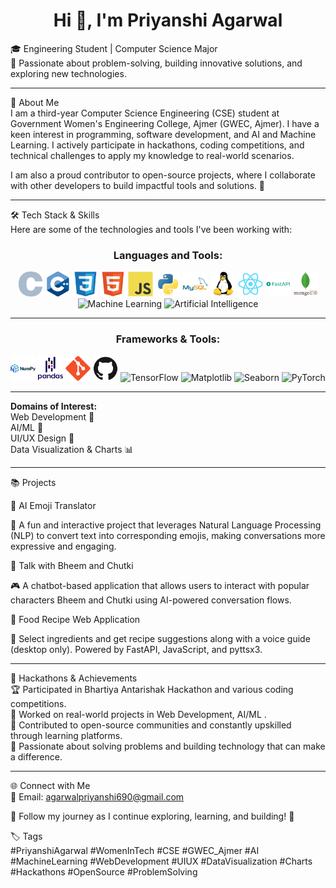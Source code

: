 <h1 align="center">Hi 👋, I'm Priyanshi Agarwal</h1>

 
🎓 Engineering Student | Computer Science Major  
🔧 Passionate about problem-solving, building innovative solutions, and exploring new technologies.

----

🌟 About Me  
I am a third-year Computer Science Engineering (CSE) student at Government Women's Engineering College, Ajmer (GWEC, Ajmer). I have a keen interest in programming, software development, and AI and Machine Learning. I actively participate in hackathons, coding competitions, and technical challenges to apply my knowledge to real-world scenarios.

I am also a proud contributor to open-source projects, where I collaborate with other developers to build impactful tools and solutions. 🚀

---

🛠️ Tech Stack & Skills  
Here are some of the technologies and tools I've been working with:

<h3 align="center">Languages and Tools:</h3>
<p align="center">
  <img src="https://raw.githubusercontent.com/devicons/devicon/master/icons/c/c-original.svg" title="C" height="40" />
  <img src="https://raw.githubusercontent.com/devicons/devicon/master/icons/cplusplus/cplusplus-original.svg" title="C++" height="40" />
  <img src="https://raw.githubusercontent.com/devicons/devicon/master/icons/css3/css3-original.svg" title="CSS3" height="40" />
  <img src="https://raw.githubusercontent.com/devicons/devicon/master/icons/html5/html5-original.svg" title="HTML5" height="40" />
  <img src="https://raw.githubusercontent.com/devicons/devicon/master/icons/javascript/javascript-original.svg" title="JavaScript" height="40" />
  <img src="https://raw.githubusercontent.com/devicons/devicon/master/icons/python/python-original.svg" title="Python" height="40" />
  <img src="https://raw.githubusercontent.com/devicons/devicon/master/icons/mysql/mysql-original-wordmark.svg" title="MySQL" height="40" />
  <img src="https://raw.githubusercontent.com/devicons/devicon/master/icons/linux/linux-original.svg" title="Linux" height="40" />
  <img src="https://raw.githubusercontent.com/devicons/devicon/master/icons/react/react-original.svg" title="React" height="40" />
  <img src="https://raw.githubusercontent.com/devicons/devicon/master/icons/fastapi/fastapi-original-wordmark.svg" title="FastAPI" height="40" />
  <img src="https://raw.githubusercontent.com/devicons/devicon/master/icons/mongodb/mongodb-original-wordmark.svg" title="MongoDB" height="40" />
  <img src="https://img.shields.io/badge/ML-Machine%20Learning-orange?logo=scikitlearn" title="Machine Learning" height="40" />
  <img src="https://img.shields.io/badge/AI-Artificial%20Intelligence-red?logo=tensorflow" title="Artificial Intelligence" height="40" />
</p>

---

<h3 align="center">Frameworks & Tools:</h3>
<p align="center">
  <img src="https://raw.githubusercontent.com/devicons/devicon/master/icons/numpy/numpy-original-wordmark.svg" title="NumPy" height="40" />
  <img src="https://raw.githubusercontent.com/devicons/devicon/master/icons/pandas/pandas-original-wordmark.svg" title="Pandas" height="40" />
  <img src="https://raw.githubusercontent.com/devicons/devicon/master/icons/git/git-original.svg" title="Git" height="40" />
  <img src="https://raw.githubusercontent.com/devicons/devicon/master/icons/github/github-original.svg" title="GitHub" height="40" />
  <img src="https://img.shields.io/badge/TensorFlow-TensorFlow-orange?logo=tensorflow" title="TensorFlow" height="40" />
  <img src="https://img.shields.io/badge/Matplotlib-Matplotlib-red?logo=matplotlib" title="Matplotlib" height="40" />
  <img src="https://img.shields.io/badge/Seaborn-Seaborn-blue?logo=python" title="Seaborn" height="40" />
  <img src="https://img.shields.io/badge/PyTorch-PyTorch-orange?logo=pytorch" title="PyTorch" height="40" />
</p>


---

**Domains of Interest:**  
Web Development 📱  
AI/ML 🤖  
UI/UX Design 🎨  
Data Visualization & Charts 📊

---

📚 Projects  

📌 AI Emoji Translator 

🚀 A fun and interactive project that leverages Natural Language Processing (NLP) to convert text into corresponding emojis, making conversations more expressive and engaging.  


📌 Talk with Bheem and Chutki  

🎮 A chatbot-based application that allows users to interact with popular characters Bheem and Chutki using AI-powered conversation flows.

📌 Food Recipe Web Application

🚀 Select ingredients and get recipe suggestions along with a voice guide (desktop only). Powered by FastAPI, JavaScript, and pyttsx3.

---

🚀 Hackathons & Achievements  
🏆 Participated in Bhartiya Antarishak Hackathon and various coding competitions.  
🔹 Worked on real-world projects in Web Development, AI/ML .  
🔹 Contributed to open-source communities and constantly upskilled through learning platforms.  
🔹 Passionate about solving problems and building technology that can make a difference.

---

🌐 Connect with Me  
📧 Email: agarwalpriyanshi690@gmail.com  

🔗 Follow my journey as I continue exploring, learning, and building! 🚀

🏷️ Tags  
#PriyanshiAgarwal #WomenInTech #CSE #GWEC_Ajmer #AI #MachineLearning #WebDevelopment #UIUX #DataVisualization #Charts #Hackathons #OpenSource #ProblemSolving
